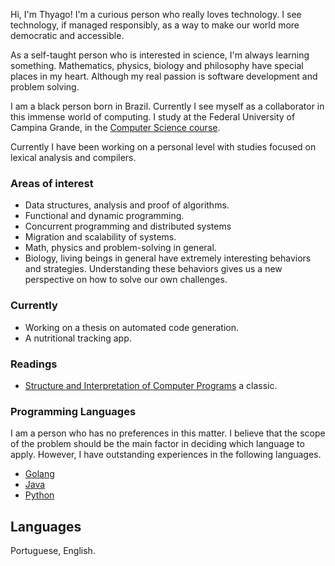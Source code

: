 Hi, I'm Thyago! I'm a curious person who really loves technology. I see technology, if managed responsibly, as a way to make our world more democratic and accessible.

As a self-taught person who is interested in science, I'm always learning something. Mathematics, physics, biology and philosophy have special places in my heart. Although my real passion is software development and problem solving.

I am a black person born in Brazil. Currently I see myself as a collaborator in this immense world of computing. I study at the Federal University of Campina Grande, in the [Computer Science course](https://www.computacao.ufcg.edu.br/).

Currently I have been working on a personal level with studies focused on lexical analysis and compilers.

### Areas of interest
- Data structures, analysis and proof of algorithms.
- Functional and dynamic programming. 
- Concurrent programming and distributed systems
- Migration and scalability of systems.
- Math, physics and problem-solving in general.
- Biology, living beings in general have extremely interesting behaviors and strategies. Understanding these behaviors gives us a new perspective on how to solve our own challenges.

### Currently
- Working on a thesis on automated code generation.
- A nutritional tracking app. 

### Readings
- [Structure and Interpretation of Computer Programs](https://www.amazon.com.br/Structure-Interpretation-Computer-Programs-Abelson/dp/0262510871/ref=sr_1_1?keywords=structure+and+interpretation+of+computer+programs&qid=1665408527&qu=eyJxc2MiOiIxLjc0IiwicXNhIjoiMS4zMiIsInFzcCI6IjAuNzcifQ%3D%3D&sprefix=stru%2Caps%2C572&sr=8-1&ufe=app_do%3Aamzn1.fos.4bb5663b-6f7d-4772-84fa-7c7f565ec65b) a classic.  

### Programming Languages
I am a person who has no preferences in this matter. I believe that the scope of the problem should be the main factor in deciding which language to apply. However, I have outstanding experiences in the following languages.

- [Golang](https://go.dev/)
- [Java](https://www.java.com/pt-BR/)
- [Python](https://www.python.org/)

## Languages
Portuguese, English.
